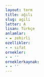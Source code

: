 ```yaml
---
layout: term
title: ağılı
slug: agili
letter: A
lisan: Türkçe
anlamlar:
- ► zehirli
ozellikler:
- - sıfat
ornekler:
- - ''
orneklerkaynak:
- - ''
---
```

